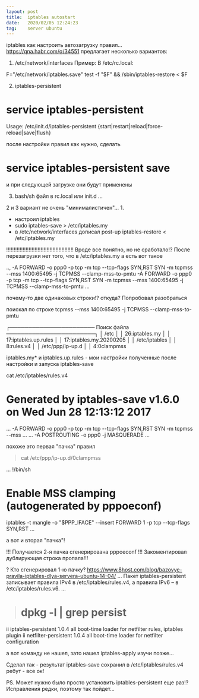```yaml
---
layout: post
title:  iptables autostart
date:   2020/02/05 12:24:23
tag:    server ubuntu
---
```



iptables
как настроить автозагрузку правил...
https://qna.habr.com/q/34551
предлагает несколько вариантов:
1. /etc/network/interfaces
Пример:
В /etc/rc.local:

F="/etc/network/iptables.save"
test -f "$F" && /sbin/iptables-restore < $F

2. iptables-persistent

  # service iptables-persistent
  Usage: /etc/init.d/iptables-persistent {start|restart|reload|force-reload|save|flush}

после настройки правил как нужно, сделать 
# service iptables-persistent save 
и при следующей загрузке они будут применены

3. bash/sh файл в rc.local или init.d
...

2 и 3 вариант не очень "минималистичен"...
1. 
- настроил iptables
- sudo iptables-save > /etc/iptables.my
- в /etc/network/interfaces дописал
post-up iptables-restore < /etc/iptables.my

!!!!!!!!!!!!!!!!!!!!!!!!!!!!!!!!!!!!!!!!!!!!!
Вроде все понятно, но не сработало!?
После перезагрузки нет того, что в /etc/iptables.my
а есть вот такое

  ..,
  -A FORWARD -o ppp0 -p tcp -m tcp --tcp-flags SYN,RST SYN -m tcpmss --mss 1400:65495 -j TCPMSS --clamp-mss-to-pmtu
  -A FORWARD -o ppp0 -p tcp -m tcp --tcp-flags SYN,RST SYN -m tcpmss --mss 1400:65495 -j TCPMSS --clamp-mss-to-pmtu
  ...

почему-то две одинаковых строки!?
откуда? Попробовал разобраться

поискал по строке
tcpmss --mss 1400:65495 -j TCPMSS --clamp-mss-to-pmtu

  ┌─────────────────────── Поиск файла ────────────────────────┐
  │ /etc                                                       │
  │     26:iptables.my                                         │
  │     17:iptables.up.rules                                   │
  │     17:iptables.my.20200205                                │
  │ /etc/iptables                                              │
  │     8:rules.v4                                             │
  │ /etc/ppp/ip-up.d                                           │
  │     4:0clampmss       

iptables.my* и iptables.up.rules - мои настройки полученные
после настройки и запуска iptables-save

cat /etc/iptables/rules.v4

  # Generated by iptables-save v1.6.0 on Wed Jun 28 12:13:12 2017
  ...
  -A FORWARD -o ppp0 -p tcp -m tcp --tcp-flags SYN,RST SYN -m tcpmss --mss ...
  ...
  -A POSTROUTING -o ppp0 -j MASQUERADE
  ...

похоже это первая "пачка" правил

> cat /etc/ppp/ip-up.d/0clampmss

  ...
  !/bin/sh
  # Enable MSS clamping (autogenerated by pppoeconf)
  
  iptables -t mangle -o "$PPP_IFACE" --insert FORWARD 1 -p tcp --tcp-flags SYN,RST
  ...

а вот и вторая "пачка"!

!!! Получается 2-я пачка сгенерирована pppoeconf !!!
Закоментировал дублирующая строка пропала!!!

? Кто сгенерировал 1-ю пачку?
https://www.8host.com/blog/bazovye-pravila-iptables-dlya-servera-ubuntu-14-04/
...
Пакет iptables-persistent записывает правила IPv4 в /etc/iptables/rules.v4, а правила IPv6 – в /etc/iptables/rules.v6.
...

> # dpkg -l | grep persist

  ii  iptables-persistent                 1.0.4                                      all          boot-time loader for netfilter rules, iptables plugin
  ii  netfilter-persistent                1.0.4                                      all          boot-time loader for netfilter configuration
  

а вот команду не нашел, зато нашел
iptables-apply
изучи позже...

Сделал так - результат iptables-save сохранил в 
/etc/iptables/rules.v4
ребут - все ок!

PS. Может нужно было просто установить iptables-persistent еще раз!?
Исправления редки, поэтому так пойдет...
